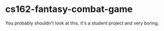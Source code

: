 # cs162-fantasy-combat-game
You probably shouldn't look at this, it's a student project and very boring.
